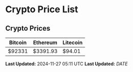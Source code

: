 # Crypto Price List

## Crypto Prices
| Bitcoin | Ethereum | Litecoin |
| ------- | -------- | -------- |
| $92331 | $3391.93 | $94.01 |
**Last Updated:** 2024-11-27 05:11 UTC
**Last Updated:** $DATE$
